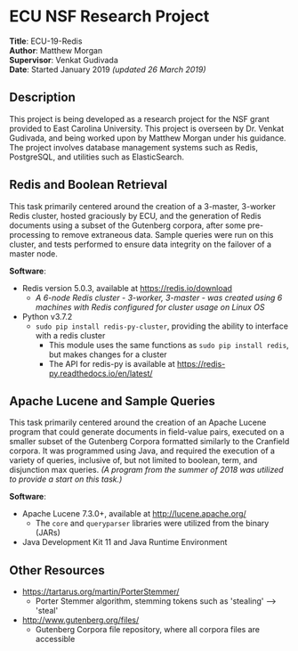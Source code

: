 # ECU NSF Research Project
**Title**: ECU-19-Redis
<br />
**Author**: Matthew Morgan
<br />
**Supervisor**: Venkat Gudivada
<br />
**Date**: Started January 2019 _(updated 26 March 2019)_

## **Description**
This project is being developed as a research project for the NSF grant provided to East Carolina University. This project is overseen by Dr. Venkat Gudivada, and being worked upon by Matthew Morgan under his guidance. The project involves database management systems such as Redis, PostgreSQL, and utilities such as ElasticSearch.

## **Redis** and Boolean Retrieval
This task primarily centered around the creation of a 3-master, 3-worker Redis cluster, hosted graciously by ECU, and the generation of Redis documents using a subset of the Gutenberg corpora, after some pre-processing to remove extraneous data. Sample queries were run on this cluster, and tests performed to ensure data integrity on the failover of a master node.

**Software**:
+ Redis version 5.0.3, available at https://redis.io/download
    + _A 6-node Redis cluster - 3-worker, 3-master - was created using 6 machines with Redis configured for cluster usage on Linux OS_
+ Python v3.7.2
  + `sudo pip install redis-py-cluster`, providing the ability to interface with a redis cluster
    + This module uses the same functions as `sudo pip install redis`, but makes changes for a cluster
    + The API for redis-py is available at https://redis-py.readthedocs.io/en/latest/

## **Apache Lucene** and Sample Queries
This task primarily centered around the creation of an Apache Lucene program that could generate documents in field-value pairs, executed on a smaller subset of the Gutenberg Corpora formatted similarly to the Cranfield corpora. It was programmed using Java, and required the execution of a variety of queries, inclusive of, but not limited to boolean, term, and disjunction max queries. _(A program from the summer of 2018 was utilized to provide a start on this task.)_

**Software**:
+ Apache Lucene 7.3.0+, available at http://lucene.apache.org/
  + The `core` and `queryparser` libraries were utilized from the binary (JARs)
+ Java Development Kit 11 and Java Runtime Environment

## **Other Resources**
+ https://tartarus.org/martin/PorterStemmer/
  + Porter Stemmer algorithm, stemming tokens such as 'stealing' --> 'steal'
+ http://www.gutenberg.org/files/
  + Gutenberg Corpora file repository, where all corpora files are accessible